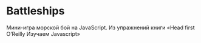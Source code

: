 # Battleships
Мини-игра морской бой на JavaScript. Из упражнений книги «Head first O’Reilly Изучаем Javascript»

